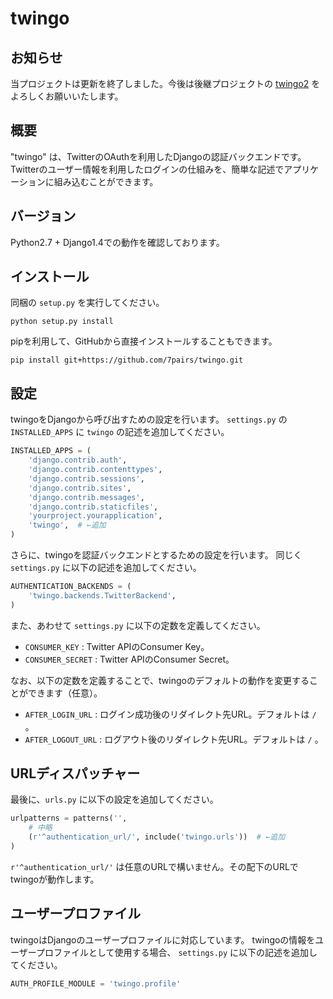 # twingo

## お知らせ

当プロジェクトは更新を終了しました。今後は後継プロジェクトの [twingo2](https://github.com/7pairs/twingo2) をよろしくお願いいたします。

## 概要

"twingo" は、TwitterのOAuthを利用したDjangoの認証バックエンドです。
Twitterのユーザー情報を利用したログインの仕組みを、簡単な記述でアプリケーションに組み込むことができます。

## バージョン

Python2.7 + Django1.4での動作を確認しております。

## インストール

同梱の `setup.py` を実行してください。

```
python setup.py install
```

pipを利用して、GitHubから直接インストールすることもできます。

```
pip install git+https://github.com/7pairs/twingo.git
```

## 設定

twingoをDjangoから呼び出すための設定を行います。
`settings.py` の `INSTALLED_APPS` に `twingo` の記述を追加してください。

```python
INSTALLED_APPS = (
    'django.contrib.auth',
    'django.contrib.contenttypes',
    'django.contrib.sessions',
    'django.contrib.sites',
    'django.contrib.messages',
    'django.contrib.staticfiles',
    'yourproject.yourapplication',
    'twingo',  # ←追加
)
```

さらに、twingoを認証バックエンドとするための設定を行います。
同じく `settings.py` に以下の記述を追加してください。

```python
AUTHENTICATION_BACKENDS = (
    'twingo.backends.TwitterBackend',
)
```

また、あわせて `settings.py` に以下の定数を定義してください。

* `CONSUMER_KEY` : Twitter APIのConsumer Key。
* `CONSUMER_SECRET` : Twitter APIのConsumer Secret。

なお、以下の定数を定義することで、twingoのデフォルトの動作を変更することができます（任意）。

* `AFTER_LOGIN_URL` : ログイン成功後のリダイレクト先URL。デフォルトは `/` 。
* `AFTER_LOGOUT_URL` : ログアウト後のリダイレクト先URL。デフォルトは `/` 。

## URLディスパッチャー

最後に、`urls.py` に以下の設定を追加してください。

```python
urlpatterns = patterns('',
    # 中略
    (r'^authentication_url/', include('twingo.urls'))  # ←追加
)
```

`r'^authentication_url/'` は任意のURLで構いません。その配下のURLでtwingoが動作します。

## ユーザープロファイル

twingoはDjangoのユーザープロファイルに対応しています。
twingoの情報をユーザープロファイルとして使用する場合、 `settings.py` に以下の記述を追加してください。

```python
AUTH_PROFILE_MODULE = 'twingo.profile'
```
